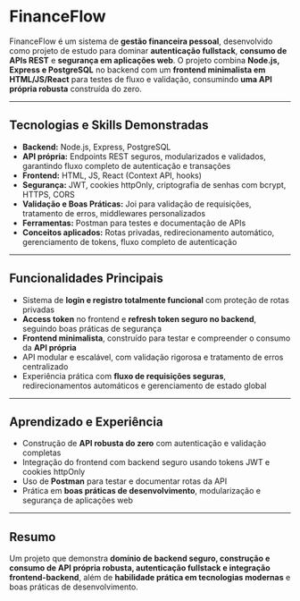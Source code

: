 # FinanceFlow

FinanceFlow é um sistema de **gestão financeira pessoal**, desenvolvido como projeto de estudo para dominar **autenticação fullstack**, **consumo de APIs REST** e **segurança em aplicações web**. O projeto combina **Node.js, Express e PostgreSQL** no backend com um **frontend minimalista em HTML/JS/React** para testes de fluxo e validação, consumindo **uma API própria robusta** construída do zero.

---

## Tecnologias e Skills Demonstradas

- **Backend:** Node.js, Express, PostgreSQL  
- **API própria:** Endpoints REST seguros, modularizados e validados, garantindo fluxo completo de autenticação e transações  
- **Frontend:** HTML, JS, React (Context API, hooks)  
- **Segurança:** JWT, cookies httpOnly, criptografia de senhas com bcrypt, HTTPS, CORS  
- **Validação e Boas Práticas:** Joi para validação de requisições, tratamento de erros, middlewares personalizados  
- **Ferramentas:** Postman para testes e documentação de APIs  
- **Conceitos aplicados:** Rotas privadas, redirecionamento automático, gerenciamento de tokens, fluxo completo de autenticação

---

## Funcionalidades Principais

- Sistema de **login e registro totalmente funcional** com proteção de rotas privadas  
- **Access token** no frontend e **refresh token seguro no backend**, seguindo boas práticas de segurança  
- **Frontend minimalista**, construído para testar e compreender o consumo da **API própria**  
- API modular e escalável, com validação rigorosa e tratamento de erros centralizado  
- Experiência prática com **fluxo de requisições seguras**, redirecionamentos automáticos e gerenciamento de estado global

---

## Aprendizado e Experiência

- Construção de **API robusta do zero** com autenticação e validação completas  
- Integração do frontend com backend seguro usando tokens JWT e cookies httpOnly  
- Uso de **Postman** para testar e documentar rotas da API  
- Prática em **boas práticas de desenvolvimento**, modularização e segurança de aplicações web

---

## Resumo

Um projeto que demonstra **domínio de backend seguro, construção e consumo de API própria robusta, autenticação fullstack e integração frontend-backend**, além de **habilidade prática em tecnologias modernas** e boas práticas de desenvolvimento.
